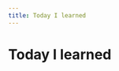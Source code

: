 ```yaml
---
title: Today I learned
---
```


<main class="vp-doc">

# Today I learned

<TodayILearnedList/>
<script setup>
import TodayILearnedList from './today-i-learned/components/TodayILearnedList.vue'
</script>

</main>
